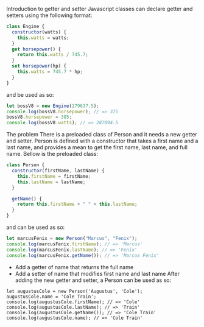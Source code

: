 Introduction to getter and setter
Javascript classes can declare getter and setters using the following format:

```js
class Engine {
  constructor(watts) {
    this.watts = watts;
  }
  get horsepower() {
    return this.watts / 745.7;
  }
  set horsepower(hp) {
    this.watts = 745.7 * hp;
  }
}
```

and be used as so:

```js
let bossV8 = new Engine(279637.5);
console.log(bossV8.horsepower); // => 375
bossV8.horsepower = 385;
console.log(bossV8.watts); // => 287094.5
```

The problem
There is a preloaded class of Person and it needs a new getter and setter. Person is defined with a constructor that takes a first name and a last name, and provides a mean to get the first name, last name, and full name. Bellow is the preloaded class:

```js
class Person {
  constructor(firstName, lastName) {
    this.firstName = firstName;
    this.lastName = lastName;
  }

  getName() {
    return this.firstName + " " + this.lastName;
  }
}
```

and can be used as so:

```js
let marcusFenix = new Person("Marcus", "Fenix");
console.log(marcusFenix.firstName); // => 'Marcus'
console.log(marcusFenix.lastName); // => 'Fenix'
console.log(marcusFenix.getName()); // => 'Marcus Fenix'
```

- Add a getter of name that returns the full name
- Add a setter of name that modifies first name and last name
  After adding the new getter and setter, a Person can be used as so:

```
let augustusCole = new Person('Augustus', 'Cole');
augustusCole.name = 'Cole Train';
console.log(augustusCole.firstName); // => 'Cole'
console.log(augustusCole.lastName); // => 'Train'
console.log(augustusCole.getName()); // => 'Cole Train'
console.log(augustusCole.name); // => 'Cole Train'
```
